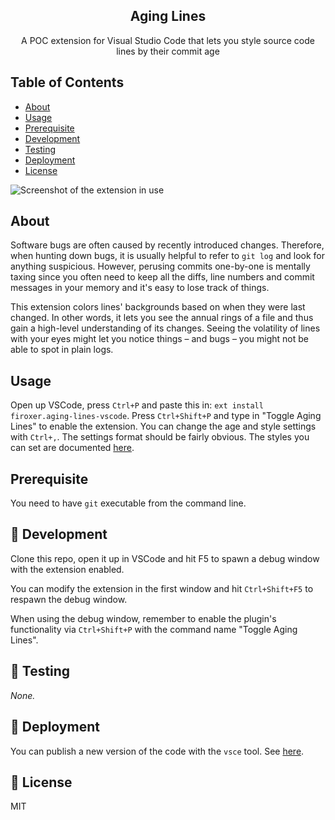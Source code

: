 <h2 align="center">Aging Lines</h2>

<p align="center">A POC extension for Visual Studio Code that lets you style source code lines by their commit age</p>

## Table of Contents

- [About](#about)
- [Usage](#usage)
- [Prerequisite](#prerequisite)
- [Development](#development)
- [Testing](#testing)
- [Deployment](#deployment)
- [License](#license)

![Screenshot of the extension in use](https://raw.githubusercontent.com/kodanbce/aging-lines-vscode/master/screenshot.png)

## About <a name = "about"></a>

Software bugs are often caused by recently introduced changes. Therefore, when hunting down bugs, it is usually helpful to refer to `git log` and look for anything suspicious. However, perusing commits one-by-one is mentally taxing since you often need to keep all the diffs, line numbers and commit messages in your memory and it's easy to lose track of things.

This extension colors lines' backgrounds based on when they were last changed. In other words, it lets you see the annual rings of a file and thus gain a high-level understanding of its changes. Seeing the volatility of lines with your eyes might let you notice things – and bugs – you might not be able to spot in plain logs.

## Usage <a name = "usage"></a>

Open up VSCode, press `Ctrl+P` and paste this in: `ext install firoxer.aging-lines-vscode`. Press `Ctrl+Shift+P` and type in "Toggle Aging Lines" to enable the extension. You can change the age and style settings with `Ctrl+,`. The settings format should be fairly obvious. The styles you can set are documented [here](https://code.visualstudio.com/api/references/vscode-api#DecorationRenderOptions).

## Prerequisite <a name = "prerequisite"></a>

You need to have `git` executable from the command line.

## :hammer: Development <a name = "development"></a>

Clone this repo, open it up in VSCode and hit F5 to spawn a debug window with the extension enabled.

You can modify the extension in the first window and hit `Ctrl+Shift+F5` to respawn the debug window.

When using the debug window, remember to enable the plugin's functionality via `Ctrl+Shift+P` with the command name "Toggle Aging Lines".

## :wrench: Testing <a name = "testing"></a>

_None._

## :tada: Deployment <a name = "deployment"></a>

You can publish a new version of the code with the `vsce` tool. See [here](https://code.visualstudio.com/api/working-with-extensions/publishing-extension).

## :page_with_curl: License <a name = "license"></a>

MIT
